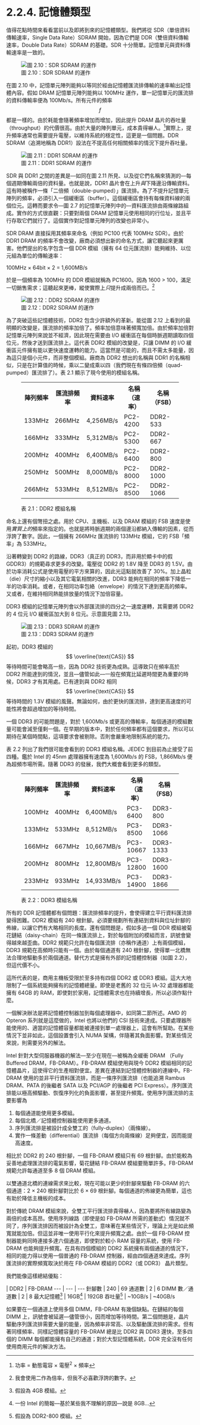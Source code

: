 # 2.2.4. 記憶體類型

值得花點時間來看看當前以及即將到來的記憶體類型。我們將從 SDR（單倍資料傳輸速率，Single Data Rate）SDRAM 開始，因為它們是 DDR（雙倍資料傳輸速率，Double Data Rate）SDRAM 的基礎。SDR 十分簡單。記憶單元與資料傳輸速率是一致的。

<figure>
  <img src="../../assets/figure-2.10.png" alt="圖 2.10：SDR SDRAM 的運作">
  <figcaption>圖 2.10：SDR SDRAM 的運作</figcaption>
</figure>

在圖 2.10 中，記憶單元陣列能夠以等同於經由記憶體匯流排傳輸的速率輸出記憶體內容。假如 DRAM 記憶單元陣列能夠以 100MHz 運作，單一記憶單元的匯流排的資料傳輸率便為 100Mb/s。所有元件的頻率 $$ f $$ 都是一樣的。由於耗能會隨著頻率增加而增加，因此提升 DRAM 晶片的吞吐量（throughput）的代價很高。由於大量的陣列單元，成本貴得嚇人。[^11]實際上，提升頻率通常也需要提升電壓，以維持系統的穩定性，這更是一個問題。DDR SDRAM（追溯地稱為 DDR1）設法在不提高任何相關頻率的情況下提升吞吐量。

<figure>
  <img src="../../assets/figure-2.11.png" alt="圖 2.11：DDR1 SDRAM 的運作">
  <figcaption>圖 2.11：DDR1 SDRAM 的運作</figcaption>
</figure>

SDR 與 DDR1 之間的差異是––如同在圖 2.11 所見、以及從它們名稱來猜測的––每個週期傳輸兩倍的資料量。也就是說，DDR1 晶片會在上升*與*下降邊沿傳輸資料。這有時被稱作一條「二倍頻（double-pumped）」匯流排。為了不提升記憶單元陣列的頻率，必須引入一個緩衝區（buffer）。這個緩衝區會持有每條資料線的兩個位元。這轉而要求令––圖 2.7 的記憶單元陣列中的––資料匯流排由兩條線路組成。實作的方式很直觀：只要對兩個 DRAM 記憶單元使用相同的行位址，並且平行存取它們就行了。這個實作對記憶單元陣列的改變也非常小。

SDR DRAM 直接採用其頻率來命名（例如 PC100 代表 100MHz SDR）。由於 DDR1 DRAM 的頻率不會改變，廠商必須想出新的命名方式，讓它聽起來更厲害。他們提出的名字包含一個 DDR 模組（擁有 64 位元匯流排）能夠維持、以位元組為單位的傳輸速率：

100MHz × 64bit × 2 = 1,600MB/s

於是一個頻率為 100MHz 的 DDR 模組就稱為 PC1600。因為 1600 > 100，滿足一切銷售需求；這聽起來更棒，縱使實際上*只*提升成兩倍而已。[^12]

<figure>
  <img src="../../assets/figure-2.12.png" alt="圖 2.12：DDR2 SDRAM 的運作">
  <figcaption>圖 2.12：DDR2 SDRAM 的運作</figcaption>
</figure>

為了突破這些記憶體技術，DDR2 包含少許額外的革新。能從圖 2.12 上看到的最明顯的改變是，匯流排的頻率加倍了。頻率加倍意味著頻寬加倍。由於頻率加倍對記憶單元陣列來說並不經濟，因此現在需要由 I/O 緩衝區在每個時脈週期讀取四個位元，然後才送到匯流排上。這代表 DDR2 模組的改變是，只讓 DIMM 的 I/O 緩衝區元件擁有能以更快速度運轉的能力。這當然是可能的，而且不需太多能量，因為這只是個小元件，而非整個模組。廠商為 DDR2 想出的名稱與 DDR1 的名稱相似，只是在計算值的時候，乘以二變成乘以四（我們現在有條四倍頻（quad-pumped）匯流排了）。表 2.1 顯示了現今使用的模組名稱。

<figure>
  <table>
    <tr>
      <th>陣列頻率</th>
      <th>匯流排頻率</th>
      <th>資料速率</th>
      <th>名稱（速率）</th>
      <th>名稱（FSB）</th>
    </tr>
    <tr>
      <td>133MHz</td>
      <td>266MHz</td>
      <td>4,256MB/s</td>
      <td>PC2-4200</td>
      <td>DDR2-533</td>
    </tr>
    <tr>
      <td>166MHz</td>
      <td>333MHz</td>
      <td>5,312MB/s</td>
      <td>PC2-5300</td>
      <td>DDR2-667</td>
    </tr>
    <tr>
      <td>200MHz</td>
      <td>400MHz</td>
      <td>6,400MB/s</td>
      <td>PC2-6400</td>
      <td>DDR2-800</td>
    </tr>
    <tr>
      <td>250MHz</td>
      <td>500MHz</td>
      <td>8,000MB/s</td>
      <td>PC2-8000</td>
      <td>DDR2-1000</td>
    </tr>
    <tr>
      <td>266MHz</td>
      <td>533MHz</td>
      <td>8,512MB/s</td>
      <td>PC2-8500</td>
      <td>DDR2-1066</td>
    </tr>
  </table>
  <figcaption>表 2.1：DDR2 模組名稱</figcaption>
</figure>

命名上還有個彆扭之處。用於 CPU、主機板、以及 DRAM 模組的 FSB 速度是使用*實質上的*頻率來指定的。也就是將時脈週期的兩個邊沿都納入傳輸的因素，從而浮誇了數字。因此，一個擁有 266MHz 匯流排的 133MHz 模組，它的 FSB「頻率」為 533MHz。

沿著轉變到 DDR2 的路線，DDR3（真正的 DDR3，而非用於顯卡中的假 GDDR3）的規範尋求更多的改變。電壓從 DDR2 的 1.8V 降至 DDR3 的 1.5V。由於功率消耗公式是使用電壓的平方來算的，因此光這點就改善了 30%。加上晶粒（die）尺寸的縮小以及其它電氣相關的改進，DDR3 能夠在相同的頻率下降低一半的功率消耗。或者，在相同功率包絡（envelope）的情況下達到更高的頻率。又或者，在維持相同熱能排放量的情況下加倍容量。

DDR3 模組的記憶單元陣列會以外部匯流排的四分之一速度運轉，其需要將 DDR2 的 4 位元 I/O 緩衝區加大到 8 位元。示意圖見圖 2.13。

<figure>
  <img src="../../assets/figure-2.13.png" alt="圖 2.13：DDR3 SDRAM 的運作">
  <figcaption>圖 2.13：DDR3 SDRAM 的運作</figcaption>
</figure>

起初，DDR3 模組的 $$ \overline{\text{CAS}} $$ 等待時間可能會略高一些，因為 DDR2  技術更為成熟。這導致只在頻率高於 DDR2 所能達到的情況，並且––儘管如此––一般在頻寬比延遲時間更為重要的時候，DDR3 才有其用處。已有達到與 DDR2 相同 $$ \overline{\text{CAS}} $$ 等待時間的 1.3V 模組的風聲。無論如何，由於更快的匯流排，達到更高速度的可能性將會超過增加的等待時間。

一個 DDR3 的可能問題是，對於 1,600Mb/s 或更高的傳輸率，每個通道的模組數量可能會減至僅剩一個。在早期的版本中，對於任何頻率都有這個要求，所以可以期待在某個時間點，這項要求會被剔除。否則會嚴重地限制系統的能力。

表 2.2 列出了我們很可能會看到的 DDR3 模組名稱。JEDEC 到目前為止接受了前四種。鑑於 Intel 的 45nm 處理器擁有速度為 1,600Mb/s 的 FSB，1,866Mb/s 便為超頻市場所需。隨著 DDR3 的發展，我們大概會看到更多的類型。

<figure>
  <table>
    <tr>
      <th>陣列頻率</th>
      <th>匯流排頻率</th>
      <th>資料速率</th>
      <th>名稱（速率）</th>
      <th>名稱（FSB）</th>
    </tr>
    <tr>
      <td>100MHz</td>
      <td>400MHz</td>
      <td>6,400MB/s</td>
      <td>PC3-6400</td>
      <td>DDR3-800</td>
    </tr>
    <tr>
      <td>133MHz</td>
      <td>533MHz</td>
      <td>8,512MB/s</td>
      <td>PC3-8500</td>
      <td>DDR3-1066</td>
    </tr>
    <tr>
      <td>166MHz</td>
      <td>667MHz</td>
      <td>10,667MB/s</td>
      <td>PC3-10667</td>
      <td>DDR3-1333</td>
    </tr>
    <tr>
      <td>200MHz</td>
      <td>800MHz</td>
      <td>12,800MB/s</td>
      <td>PC3-12800</td>
      <td>DDR3-1600</td>
    </tr>
    <tr>
      <td>233MHz</td>
      <td>933MHz</td>
      <td>14,933MB/s</td>
      <td>PC3-14900</td>
      <td>DDR3-1866</td>
    </tr>
  </table>
  <figcaption>表 2.2：DDR3 模組名稱</figcaption>
</figure>

所有的 DDR 記憶體都有個問題：匯流排頻率的提升，會使得建立平行資料匯流排變得困難。DDR2 模組有 240 根針腳。必須要規劃所有連結到資料與位址針腳的佈線，以讓它們有大略相同的長度。還有個問題是，假如多過一個 DDR 模組被菊花鏈結（daisy-chain）在同一條匯流排上，對於每個附加的模組而言，訊號會變得越來越歪曲。DDR2 規範只允許在每個匯流排（亦稱作通道）上有兩個模組，DDR3 規範在高頻時只能有一個。由於每個通道有 240 根針腳，使得單一北橋無法合理地驅動多於兩個通道。替代方式是擁有外部的記憶體控制器（如圖 2.2），但這代價不小。

這所代表的是，商用主機板受限於至多持有四個 DDR2 或 DDR3 模組。這大大地限制了一個系統能夠擁有的記憶體總量。即使是老舊的 32 位元 IA-32 處理器都能擁有 64GB 的 RAM，即使對於家用，記憶體需求也在持續增長，所以必須作點什麼。

一個解決辦法是將記憶體控制器加到每個處理器中，如同第二節所述。AMD 的 Opteron 系列就是這麼做的，Intel 也將以他們的 CSI 技術來達成。只要處理器所能使用的、適當的記憶體容量都能被連接到單一處理器上，這會有所幫助。在某些情況下並非如此，這個設置會引入 NUMA 架構，伴隨著其負面影響。對某些情況來說，則需要另外的解法。

Intel 針對大型伺服器機器的解法––至少在現在––被稱為全緩衝 DRAM （Fully Buffered DRAM，FB-DRAM）。FB-DRAM 模組使用與現今 DDR2 模組相同的記憶體晶片，這使得它的生產相對便宜。差異在連結到記憶體控制器的連線中。FB-DRAM 使用的並非平行資料匯流排，而是一條序列匯流排（也能追溯 Rambus DRAM、PATA 的後繼者 SATA 以及 PCI/AGP 的後繼者 PCI Express）。序列匯流排能以極高頻驅動、恢復序列化的負面影響，甚至提升頻寬。使用序列匯流排的主要影響為

1. 每個通道能使用更多模組。
2. 每個北橋／記憶體控制器能使用更多通道。
3. 序列匯流排是被設計成全雙工的（fully-duplex）（兩條線）。
4. 實作一條差動（differential）匯流排（每個方向兩條線）足夠便宜，因而能提高速度。

相比於 DDR2 的 240 根針腳，一個 FB-DRAM 模組只有 69 根針腳。由於能較為妥善地處理匯流排的電氣影響，菊花鏈結 FB-DRAM 模組要簡單許多。FB-DRAM 規範允許每通道至多 8 個 DRAM 模組。

以雙通道北橋的連線需求來比較，現在可能以更少的針腳來驅動 FB-DRAM 的六個通道：2 × 240 根針腳對比於 6 × 69 根針腳。每個通道的佈線更為簡單，這也有助於降低主機板的成本。

對於傳統 DRAM 模組來說，全雙工平行匯流排貴得嚇人，因為要將所有線路變為兩倍的成本高昂。使用序列線路（即使是如 FB-DRAM 所需的差動式）情況就不同了，序列匯流排因而被設計為全雙工，意味著在某些情況下，理論上光是如此頻寬就能加倍。但這並非唯一使用平行化來提升頻寬之處。由於一個 FB-DRAM 控制器能夠同時連接多達六個通道，即使對於較小 RAM 容量的系統，使用 FB-DRAM 也能夠提升頻寬。在具有四個模組的 DDR2 系統擁有兩個通道的情況下，相同的能力得以使用一個普通的 FB-DRAM 控制器，經由四個通道來達成。序列匯流排的實際頻寬取決於用在 FB-DRAM 模組的 DDR2（或 DDR3） 晶片類型。

我們能像這樣總結優點：

 | DDR2 | FB-DRAM
--- | --- | ---
針腳數 | 240 | 69
通道數 | 2 | 6
DIMM 數／通道數 | 2 | 8
最大記憶體[^13] | 16GB[^14] | 192GB
吞吐量[^15] | ~10GB/s | ~40GB/s

如果要在一個通道上使用多個 DIMM，FB-DRAM 有幾個缺點。在鏈結的每個 DIMM 上，訊號會被延遲––儘管很小，因而增加等待時間。第二個問題是，晶片驅動序列匯流排需要大量的能量，因為頻率非常高、以及驅動匯流排的需求。但有著同樣頻率、同樣記憶體容量的 FB-DRAM 總是比 DDR2 與 DDR3 還快，至多四個的 DIMM 每個都能擁有自己的通道；對於大型記憶體系統，DDR 完全沒有任何使用商用元件的解決方法。

[^11]: 功率 = 動態電容 × 電壓<sup>2</sup> × 頻率

[^12]: 我會使用二作為倍率，但我不必喜歡浮誇的數字。

[^13]: 假設為 4GB 模組。

[^14]: 一份 Intel 的簡報––基於某些我不理解的原因––說是 8GB...

[^15]: 假設為 DDR2-800 模組。


